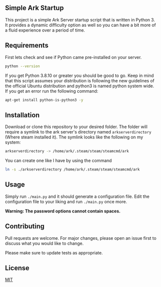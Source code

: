 ## Simple Ark Startup

This project is a simple Ark Server startup script that is written in Python 3. It provides a dynamic difficulty option as well so you can have a bit more of a fluid experience over a period of time.

## Requirements

First lets check and see if Python came pre-installed on your server.

```bash
python --version
```

If you get Python 3.8.10 or greater you should be good to go. Keep in mind that this script assumes your distribution is following the new guidelines of the official Ubuntu distribution and python3 is named python system wide. If you get an error run the following command:

```bash
apt-get install python-is-python3 -y
```

## Installation

Download or clone this repository to your desired folder. The folder will require a symlink to the ark server's directory named `arkserverdirectory` (Where steam installed it). The symlink looks like the following on my system:
```bash
arkserverdirectory -> /home/ark/.steam/steam/steamcmd/ark
```
You can create one like I have by using the command
```bash
ln -s ./arkserverdirectory /home/ark/.steam/steam/steamcmd/ark
```
## Usage

Simply run `./main.py` and it should generate a configuration file. Edit the configuration file to your liking and run `./main.py` once more.

**Warning: The password options cannot contain spaces.**
## Contributing
Pull requests are welcome. For major changes, please open an issue first to discuss what you would like to change.

Please make sure to update tests as appropriate.

## License
[MIT](https://choosealicense.com/licenses/mit/)
